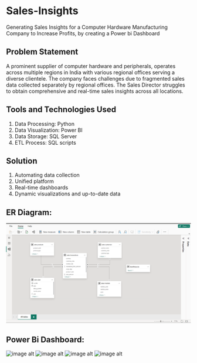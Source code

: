 # Sales-Insights
Generating Sales Insights for a Computer Hardware Manufacturing Company to Increase Profits, by creating a Power bi Dashboard

## Problem Statement
A prominent supplier of computer hardware and peripherals, operates across multiple regions in India with various regional offices serving a diverse clientele. The company faces challenges due to fragmented sales data collected separately by regional offices. The Sales Director struggles to obtain comprehensive and real-time sales insights across all locations.

## Tools and Technologies Used
1. Data Processing: Python 
2. Data Visualization: Power BI
3. Data Storage: SQL Server 
4. ETL Process: SQL scripts 

## Solution
1. Automating data collection
2. Unified platform
3. Real-time dashboards
4. Dynamic visualizations and up-to-date data

## ER Diagram:
![image alt](https://github.com/aafreenmo/Sales-Insights/blob/f99713a4ecf15ba7e459496c1ab783aba72c3a6e/Images/Screenshot%20(10).png)

## Power Bi Dashboard:
![image alt]()
![image alt]()
![image alt]()
![image alt]()



